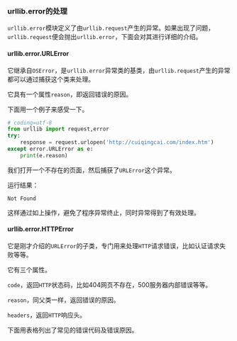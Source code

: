 ### urllib.error的处理

`urllib.error`模块定义了由`urllib.request`产生的异常。如果出现了问题，`urllib.request`便会抛出`urllib.error`，下面会对其进行详细的介绍。

#### urllib.error.URLError

它继承自`OSError`，是`urllib.error`异常类的基类，由`urllib.request`产生的异常都可以通过捕获这个类来处理。

它具有一个属性`reason`，即返回错误的原因。

下面用一个例子来感受一下。

```python
# coding=utf-8
from urllib import request,error
try:
    response = request.urlopen('http://cuiqingcai.com/index.htm')
except error.URLError as e:
    print(e.reason)
```

我们打开一个不存在的页面，然后捕获了`URLError`这个异常。

运行结果：

```
Not Found
```

这样通过如上操作，避免了程序异常终止，同时异常得到了有效处理。

#### urllib.error.HTTPError

它是刚才介绍的`URLError`的子类，专门用来处理`HTTP`请求错误，比如认证请求失败等等。

它有三个属性。

`code`，返回`HTTP`状态码，比如404网页不存在，500服务器内部错误等等。

`reason`，同父类一样，返回错误的原因。

`headers`，返回`HTTP`响应头。

下面用表格列出了常见的错误代码及错误原因。

























